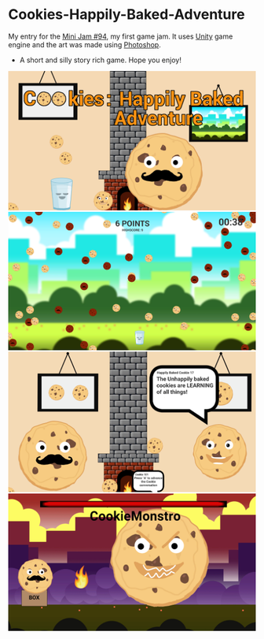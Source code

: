 # Cookies-Happily-Baked-Adventure
My entry for the [Mini Jam #94](https://itch.io/jam/mini-jam-94-baking), my first game jam.
It uses [Unity](https://unity.com) game engine and the art was made using [Photoshop](https://www.adobe.com/products/photoshop.html).
- A short and silly story rich game. 
 Hope you enjoy!
 
 <img src="Game/Assets/Images/poster.png">
 <img src="Game/Assets/Images/scr1.png">
 <img src="Game/Assets/Images/scr2.png">
 <img src="Game/Assets/Images/scr4.png">
 
